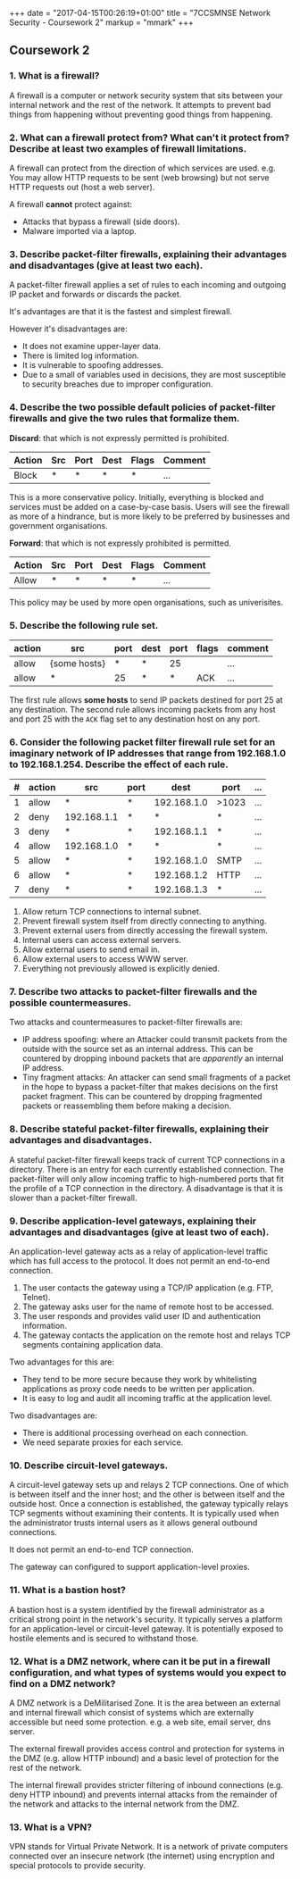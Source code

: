 +++
date = "2017-04-15T00:26:19+01:00"
title = "7CCSMNSE Network Security - Coursework 2"
markup = "mmark"
+++

## Coursework 2

### 1. What is a firewall?

A firewall is a computer or network security system that sits between your internal network and the rest of the network. It attempts to prevent bad things from happening without preventing good things from happening.

### 2. What can a firewall protect from? What can't it protect from? Describe at least two examples of firewall limitations.

A firewall can protect from the direction of which services are used. e.g. You may allow HTTP requests to be sent (web browsing) but not serve HTTP requests out (host a web server).

A firewall **cannot** protect against:
 * Attacks that bypass a firewall (side doors).
 * Malware imported via a laptop.

### 3. Describe packet-filter firewalls, explaining their advantages and disadvantages (give at least two each).

A packet-filter firewall applies a set of rules to each incoming and outgoing IP packet and forwards or discards the packet.

It's advantages are that it is the fastest and simplest firewall.

However it's disadvantages are:
* It does not examine upper-layer data.
* There is limited log information.
* It is vulnerable to spoofing addresses.
* Due to a small of variables used in decisions, they are most susceptible to security breaches due to improper configuration.


### 4. Describe the two possible default policies of packet-filter firewalls and give the two rules that formalize them.

**Discard**:  that which is not expressly permitted is prohibited.

| Action | Src  | Port  | Dest  | Flags | Comment
|--------|------|-------|-------|-------|----------
| Block  | *    | *     | *     | *     | ...

This is a more conservative policy. Initially, everything is blocked and services must be added on a case-by-case basis. Users will see the firewall as more of a hindrance, but is more likely to be preferred by businesses and government organisations.

**Forward**: that which is not expressly prohibited is permitted.

| Action | Src  | Port  | Dest  | Flags | Comment
|--------|------|-------|-------|-------|----------
| Allow  | *    | *     | *     | *     | ...

This policy may be used by more open organisations, such as univerisites.

### 5. Describe the following rule set.

| action  | src           | port  | dest  | port  | flags | comment
|---------|---------------|-------|-------|-------|-------|-----------
| allow   | {some hosts}  | *     | *     | 25    |       | ...
| allow   | *             | 25    | *     | *     | ACK   | ...

The first rule allows **some hosts** to send IP packets destined for port 25 at any destination. The second rule allows incoming packets from any host and port 25 with the `ACK` flag set to any destination host on any port.


### 6. Consider the following packet filter firewall rule set for an imaginary network of IP addresses that range from 192.168.1.0 to 192.168.1.254. Describe the effect of each rule.

| # | action  | src           | port  | dest        | port  | ...
|---|---------|---------------|-------|-------------|-------|------
| 1 | allow   | *             | *     | 192.168.1.0 | >1023 | ...
| 2 | deny    | 192.168.1.1   | *     | *           | *     | ...
| 3 | deny    | *             | *     | 192.168.1.1 | *     | ...
| 4 | allow   | 192.168.1.0   | *     | *           | *     | ...
| 5 | allow   | *             | *     | 192.168.1.0 | SMTP  | ...
| 6 | allow   | *             | *     | 192.168.1.2 | HTTP  | ...
| 7 | deny    | *             | *     | 192.168.1.3 | *     | ...

1. Allow return TCP connections to internal subnet.
2. Prevent firewall system itself from directly connecting to anything.
3. Prevent external users from directly accessing the firewall system.
4. Internal users can access external servers.
5. Allow external users to send email in.
6. Allow external users to access WWW server.
7. Everything not previously allowed is explicitly denied.

### 7. Describe two attacks to packet-filter firewalls and the possible countermeasures.

Two attacks and countermeasures to packet-filter firewalls are:
* IP address spoofing: where an Attacker could transmit packets from the outside with the source set as an internal address. This can be countered by dropping inbound packets that are *apparently* an internal IP address.
* Tiny fragment attacks: An attacker can send small fragments of a packet in the hope to bypass a packet-filter that makes decisions on the first packet fragment. This can be countered by dropping fragmented packets or reassembling them before making a decision.


### 8. Describe stateful packet-filter firewalls, explaining their advantages and disadvantages.

A stateful packet-filter firewall keeps track of current TCP connections in a directory. There is an entry for each currently established connection. The packet-filter will only allow incoming traffic to high-numbered ports that fit the profile of a TCP connection in the directory. A disadvantage is that it is slower than a packet-filter firewall.


### 9. Describe application-level gateways, explaining their advantages and disadvantages (give at least two of each).

An application-level gateway acts as a relay of application-level traffic which has full access to the protocol. It does not permit an end-to-end connection.

1. The user contacts the gateway using a TCP/IP application (e.g. FTP, Telnet).
2. The gateway asks user for the name of remote host to be accessed.
3. The user responds and provides valid user ID and authentication information.
4. The gateway contacts the application on the remote host and relays TCP segments containing application data.

Two advantages for this are:
 * They tend to be more secure because they work by whitelisting applications as proxy code needs to be written per application.
 * It is easy to log and audit all incoming traffic at the application level.

Two disadvantages are:
 * There is additional processing overhead on each connection.
 * We need separate proxies for each service.

### 10. Describe circuit-level gateways.

A circuit-level gateway sets up and relays 2 TCP connections. One of which is between itself and the inner host; and the other is between itself and the outside host. Once a connection is established, the gateway typically relays TCP segments without examining their contents. It is typically used when the administrator trusts internal users as it allows general outbound connections.

It does not permit an end-to-end TCP connection.

The gateway can configured to support application-level proxies.


### 11. What is a bastion host?

A bastion host is a system identified by the firewall administrator as a critical strong point in the network's security. It typically serves a platform for an application-level or circuit-level gateway. It is potentially exposed to hostile elements and is secured to withstand those.


### 12. What is a DMZ network, where can it be put in a firewall configuration, and what types of systems would you expect to find on a DMZ network?

A DMZ network is a DeMilitarised Zone. It is the area between an external and internal firewall which consist of systems which are externally accessible but need some protection. e.g. a web site, email server, dns server.

The external firewall provides access control and protection for systems in the DMZ (e.g. allow HTTP inbound) and a basic level of protection for the rest of the network.

The internal firewall provides stricter filtering of inbound connections (e.g. deny HTTP inbound) and prevents internal attacks from the remainder of the network and attacks to the internal network from the DMZ.

### 13. What is a VPN?

VPN stands for Virtual Private Network. It is a network of private computers connected over an insecure network (the internet) using encryption and special protocols to provide security.

